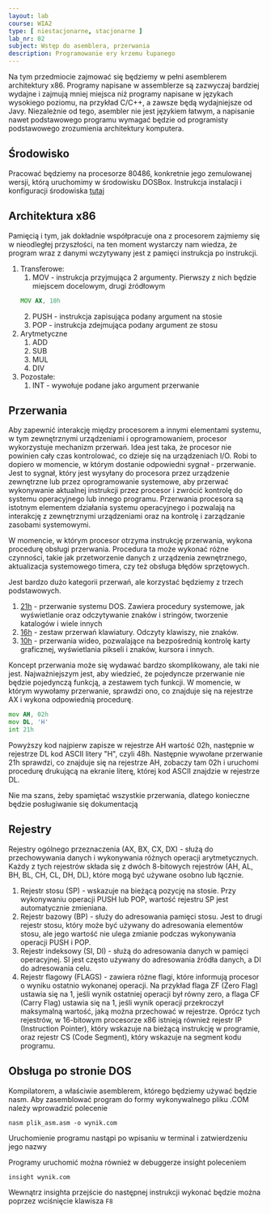 ```yaml
---
layout: lab
course: WIA2
type: [ niestacjonarne, stacjonarne ]
lab_nr: 02
subject: Wstęp do asemblera, przerwania
description: Programowanie ery krzemu łupanego
---
```

Na tym przedmiocie zajmować się będziemy w pełni asemblerem architektury x86. Programy napisane w assemblerze są zazwyczaj bardziej wydajne i zajmują mniej miejsca niż programy napisane w językach wysokiego poziomu, na przykład C/C++, a zawsze będą wydajniejsze od Javy. Niezależnie od tego, asembler nie jest językiem łatwym, a napisanie nawet podstawowego programu wymagać będzie od programisty podstawowego zrozumienia architektury komputera.

## Środowisko
Pracować będziemy na procesorze 80486, konkretnie jego zemulowanej wersji, którą uruchomimy w środowisku DOSBox. Instrukcja instalacji i konfiguracji środowiska [tutaj](../wia2-dosbox)

## Architektura x86
Pamięcią i tym, jak dokładnie współpracuje ona z procesorem zajmiemy się w nieodległej przyszłości, na ten moment wystarczy nam wiedza, że program wraz z danymi wczytywany jest z pamięci instrukcja po instrukcji. 
1. Transferowe:
   1. MOV - instrukcja przyjmująca 2 argumenty. Pierwszy z nich będzie miejscem docelowym, drugi źródłowym
   ```asm
   MOV AX, 10h
   ```
   2. PUSH - instrukcja zapisująca podany argument na stosie
   3. POP - instrukcja zdejmująca podany argument ze stosu
2. Arytmetyczne
   1. ADD
   2. SUB
   3. MUL
   4. DIV
3. Pozostałe:
   1. INT - wywołuje podane jako argument przerwanie

## Przerwania
Aby zapewnić interakcję między procesorem a innymi elementami systemu, w tym zewnętrznymi urządzeniami i oprogramowaniem, procesor wykorzystuje mechanizm przerwań. Idea jest taka, że procesor nie powinien cały czas kontrolować, co dzieje się na urządzeniach I/O. Robi to dopiero w momencie, w którym dostanie odpowiedni sygnał - przerwanie. Jest to sygnał, który jest wysyłany do procesora przez urządzenie zewnętrzne lub przez oprogramowanie systemowe, aby przerwać wykonywanie aktualnej instrukcji przez procesor i zwrócić kontrolę do systemu operacyjnego lub innego programu. Przerwania procesora są istotnym elementem działania systemu operacyjnego i pozwalają na interakcję z zewnętrznymi urządzeniami oraz na kontrolę i zarządzanie zasobami systemowymi.

W momencie, w którym procesor otrzyma instrukcję przerwania, wykona procedurę obsługi przerwania. Procedura ta może wykonać różne czynności, takie jak przetworzenie danych z urządzenia zewnętrznego, aktualizacja systemowego timera, czy też obsługa błędów sprzętowych.

Jest bardzo dużo kategorii przerwań, ale korzystać będziemy z trzech podstawowych.
1. [21h](http://www.ctyme.com/intr/int-21.htm) - przerwanie systemu DOS. Zawiera procedury systemowe, jak wyświetlanie oraz odczytywanie znaków i stringów, tworzenie katalogów i wiele innych
2. [16h](http://www.ctyme.com/intr/int-16.htm) - zestaw przerwań klawiatury. Odczyty klawiszy, nie znaków.
3. [10h](http://www.ctyme.com/intr/int-10.htm) - przerwania wideo, pozwalające na bezpośrednią kontrolę karty graficznej, wyświetlania pikseli i znaków, kursora i innych.

Koncept przerwania może się wydawać bardzo skomplikowany, ale taki nie jest. Najważniejszym jest, aby wiedzieć, że pojedyncze przerwanie nie będzie pojedynczą funkcją, a zestawem tych funkcji. W momencie, w którym wywołamy przerwanie, sprawdzi ono, co znajduje się na rejestrze AX i wykona odpowiednią procedurę. 

```asm
mov AH, 02h
mov DL, 'H'
int 21h
```

Powyższy kod najpierw zapisze w rejestrze AH wartość 02h, następnie w rejestrze DL kod ASCII litery "H", czyli 48h. Następnie wywołane przerwanie 21h sprawdzi, co znajduje się na rejestrze AH, zobaczy tam 02h i uruchomi procedurę drukującą na ekranie literę, której kod ASCII znajdzie w rejestrze DL. 

Nie ma szans, żeby spamiętać wszystkie przerwania, dlatego konieczne będzie posługiwanie się dokumentacją


## Rejestry
Rejestry ogólnego przeznaczenia (AX, BX, CX, DX) - służą do przechowywania danych i wykonywania różnych operacji arytmetycznych. Każdy z tych rejestrów składa się z dwóch 8-bitowych rejestrów (AH, AL, BH, BL, CH, CL, DH, DL), które mogą być używane osobno lub łącznie.
1. Rejestr stosu (SP) - wskazuje na bieżącą pozycję na stosie. Przy wykonywaniu operacji PUSH lub POP, wartość rejestru SP jest automatycznie zmieniana.
2. Rejestr bazowy (BP) - służy do adresowania pamięci stosu. Jest to drugi rejestr stosu, który może być używany do adresowania elementów stosu, ale jego wartość nie ulega zmianie podczas wykonywania operacji PUSH i POP.
3. Rejestr indeksowy (SI, DI) - służą do adresowania danych w pamięci operacyjnej. SI jest często używany do adresowania źródła danych, a DI do adresowania celu.
4. Rejestr flagowy (FLAGS) - zawiera różne flagi, które informują procesor o wyniku ostatnio wykonanej operacji. Na przykład flaga ZF (Zero Flag) ustawia się na 1, jeśli wynik ostatniej operacji był równy zero, a flaga CF (Carry Flag) ustawia się na 1, jeśli wynik operacji przekroczył maksymalną wartość, jaką można przechować w rejestrze.
Oprócz tych rejestrów, w 16-bitowym procesorze x86 istnieją również rejestr IP (Instruction Pointer), który wskazuje na bieżącą instrukcję w programie, oraz rejestr CS (Code Segment), który wskazuje na segment kodu programu.

## Obsługa po stronie DOS
Kompilatorem, a właściwie asemblerem, którego będziemy używać będzie nasm. Aby zasemblować program do formy wykonywalnego pliku .COM należy wprowadzić polecenie
```
nasm plik_asm.asm -o wynik.com
```
Uruchomienie programu nastąpi po wpisaniu w terminal i zatwierdzeniu jego nazwy

Programy uruchomić można również w debuggerze insight poleceniem

```
insight wynik.com
```
Wewnątrz insighta przejście do następnej instrukcji wykonać będzie można poprzez wciśnięcie klawisza ```F8```

